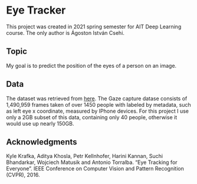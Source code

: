 # Eye Tracker
This project was created in 2021 spring semester for AIT Deep Learning course.
The only author is Ágoston István Csehi.

## Topic
My goal is to predict the position of the eyes of a person on an image.

## Data
The dataset was retrieved from [here](https://gazecapture.csail.mit.edu/).
The Gaze capture datase consists of 1,490,959 frames taken of over 1450 people
with labeled by metadata, such as left eye x coordinate, measured by IPhone devices.
For this project I use only a 2GB subset of this data, containing only 40 people,
otherwise it would use up nearly 150GB.

## Acknowledgments
Kyle Krafka, Aditya Khosla, Petr Kellnhofer, Harini Kannan, Suchi Bhandarkar, Wojciech Matusik and Antonio Torralba. “Eye Tracking for Everyone”. IEEE Conference on Computer Vision and Pattern Recognition (CVPR), 2016.
